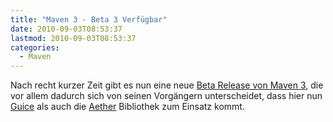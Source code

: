 ```yaml
---
title: "Maven 3 - Beta 3 Verfügbar"
date: 2010-09-03T08:53:37
lastmod: 2010-09-03T08:53:37
categories:
  - Maven
---
```

Nach recht kurzer Zeit gibt es nun eine neue <a href="http://maven.40175.n5.nabble.com/ANN-Apache-Maven-3-0-beta-3-Released-td2801528.html#a2801528">Beta Release von Maven 3</a>, die vor allem dadurch sich von seinen Vorgängern unterscheidet, dass hier nun <a href="http://code.google.com/p/google-guice/">Guice</a> als auch die <a href="http://github.com/sonatype/sonatype-aether">Aether</a> Bibliothek zum Einsatz kommt.
